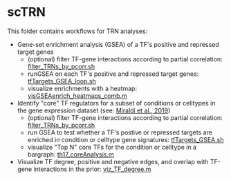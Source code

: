 # scTRN

This folder contains workflows for TRN analyses:
* Gene-set enrichment analysis (GSEA) of a TF's positive and repressed target genes
	* (optional) filter TF-gene interactions according to partial correlation: [filter_TRNs_by_pcorr.sh](filter_TRNs_by_pcorr.sh)
	* runGSEA on each TF's positive and repressed target genes: [tfTargets_GSEA_loop.sh](tfTargets_GSEA_loop.sh)
	* visualize enrichments with a heatmap: [visGSEAenrich_heatmaps_comb.m](visGSEAenrich_heatmaps_comb.m)
* Identify "core" TF regulators for a subset of conditions or celltypes in the gene expression dataset (see: [Miraldi et al., 2019](https://genome.cshlp.org/content/early/2019/02/19/gr.238253.118))
	* (optional) filter TF-gene interactions according to partial correlation: [filter_TRNs_by_pcorr.sh](filter_TRNs_by_pcorr.sh)
	* run GSEA to test whether a TF's postive or repressed targets are enriched in condition or celltype gene signatures: [tfTargets_GSEA.sh](tfTargets_GSEA.sh)
	* visualize "Top N" core TFs for the condition or celltype in a bargraph: [th17_coreAnalysis.m](th17_coreAnalysis.m)
* Visualize TF degree, positive and negative edges, and overlap with TF-gene interactions in the prior: [viz_TF_degree.m](viz_TF_degree.m)
